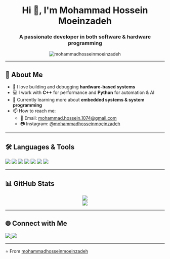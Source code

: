 <h1 align="center">Hi 👋, I'm Mohammad Hossein Moeinzadeh</h1>
<h3 align="center">A passionate developer in both software & hardware programming</h3>

<p align="center">
  <img src="https://komarev.com/ghpvc/?username=mohammadhosseinmoeinzadeh&label=Profile%20views&color=0e75b6&style=flat" alt="mohammadhosseinmoeinzadeh" />
</p>

---

## 🚀 About Me

- 🔧 I love building and debugging **hardware-based systems**  
- 💻 I work with **C++** for performance and **Python** for automation & AI  
- 🌱 Currently learning more about **embedded systems & system programming**
- 📫 How to reach me:  
  - 📧 Email: mohammad.hossein.1074@gmail.com  
  - 📷 Instagram: [@mohammadhosseinmoeinzadeh](https://instagram.com/mohammadhosseinmoeinzadeh)

---

## 🛠️ Languages & Tools

<p align="left">
  <img src="https://img.shields.io/badge/-Python-3776AB?style=flat&logo=python&logoColor=white" />
  <img src="https://img.shields.io/badge/-C++-00599C?style=flat&logo=c%2B%2B&logoColor=white" />
  <img src="https://img.shields.io/badge/-Arduino-00979D?style=flat&logo=arduino&logoColor=white" />
  <img src="https://img.shields.io/badge/-Raspberry%20Pi-C51A4A?style=flat&logo=raspberry-pi&logoColor=white" />
  <img src="https://img.shields.io/badge/-Linux-FCC624?style=flat&logo=linux&logoColor=black" />
  <img src="https://img.shields.io/badge/-Git-F05032?style=flat&logo=git&logoColor=white" />
  <img src="https://img.shields.io/badge/-VS%20Code-007ACC?style=flat&logo=visual-studio-code&logoColor=white" />
</p>

---

## 📊 GitHub Stats

<p align="center">
  <img src="https://github-readme-stats.vercel.app/api?username=mohammadhosseinmoeinzadeh&show_icons=true&theme=tokyonight" />
  <br/>
  <img src="https://github-readme-stats.vercel.app/api/top-langs/?username=mohammadhosseinmoeinzadeh&layout=compact&theme=tokyonight" />
</p>

---

## 🌐 Connect with Me

<p align="left">
  <a href="https://instagram.com/mohammadhosseinmoeinzadeh" target="_blank">
    <img src="https://img.shields.io/badge/-Instagram-E4405F?style=flat&logo=instagram&logoColor=white" />
  </a>
  <a href="mailto:mohammadhosseinmoeinzadeh@gmail.com">
    <img src="https://img.shields.io/badge/-Gmail-D14836?style=flat&logo=gmail&logoColor=white" />
  </a>
</p>

---

⭐️ From [mohammadhosseinmoeinzadeh](https://github.com/mohammadhosseinmoeinzadeh)
